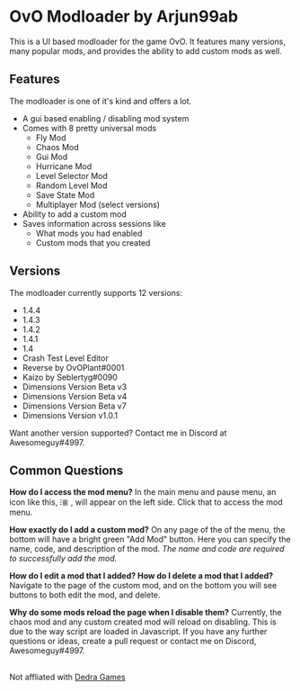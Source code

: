 # OvO Modloader by Arjun99ab

This is a UI based modloader for the game OvO. It features many versions, many popular mods, and provides the ability to add custom mods as well.


## Features

The modloader is one of it's kind and offers a lot.
- A gui based enabling / disabling mod system
- Comes with 8 pretty universal mods
	- Fly Mod
	- Chaos Mod
	- Gui Mod
	- Hurricane Mod
	- Level Selector Mod
	- Random Level Mod
	- Save State Mod
	- Multiplayer Mod (select versions)
- Ability to add a custom mod
- Saves information across sessions like
	- What mods you had enabled
	- Custom mods that you created

## Versions
The modloader currently supports 12 versions:
- 1.4.4
- 1.4.3
- 1.4.2
- 1.4.1
- 1.4
- Crash Test Level Editor
- Reverse by OvOPlant#0001
- Kaizo by Seblertyg#0090
- Dimensions Version Beta v3
- Dimensions Version Beta v4
- Dimensions Version Beta v7
- Dimensions Version v1.0.1



Want another version supported? Contact me in Discord at Awesomeguy#4997.


## Common Questions

**How do I access the mod menu?**
In the main menu and pause menu, an icon like this, ⁝≣ , will appear on the left side. Click that to access the mod menu.

**How exactly do I add a custom mod?**
On any page of the of the menu, the bottom will have a bright green "Add Mod" button. Here you can specify the name, code, and description of the mod. 
*The name and code are required to successfully add the mod.*

**How do I edit a mod that I added? 
How do I delete a mod that I added?**
Navigate to the page of the custom mod, and on the bottom you will see buttons to both edit the mod, and delete. 

**Why do some mods reload the page when I disable them?**
Currently, the chaos mod and any custom created mod will reload on disabling. This is due to the way script are loaded in Javascript. 
If you have any further questions or ideas, create a pull request or contact me on Discord, Awesomeguy#4997.
 ## 
 Not affliated with [Dedra Games](https://dedragames.com/)


